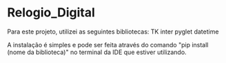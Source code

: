 # Relogio_Digital
Para este projeto, utilizei as seguintes bibliotecas:
TK inter
pyglet
datetime

A instalação é simples e pode ser feita através do comando "pip install (nome da biblioteca)" no terminal da IDE que estiver utilizando.
